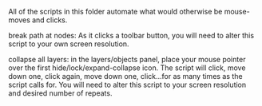 All of the scripts in this folder automate what would otherwise be mouse-moves and clicks.

break path at nodes: As it clicks a toolbar button, you will need to alter this script to your own screen resolution.

collapse all layers: in the layers/objects panel, place your mouse pointer over the first hide/lock/expand-collapse icon. The script will click, move down one, click again, move down one, click...for as many times as the script calls for. You will need to alter this script to your screen resolution and desired number of repeats.

